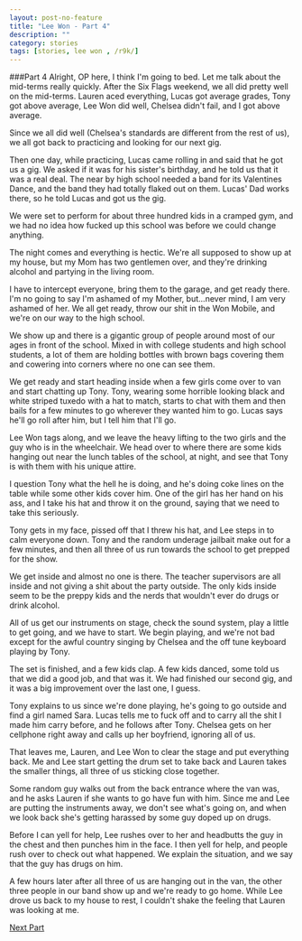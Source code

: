 ```yaml
---
layout: post-no-feature
title: "Lee Won - Part 4"
description: ""
category: stories
tags: [stories, lee won , /r9k/]
---
```


###Part 4
Alright, OP here, I think I'm going to bed. Let me talk about the mid-terms really quickly. After the Six Flags weekend, we all did pretty well on the mid-terms. Lauren aced everything, Lucas got average grades, Tony got above average, Lee Won did well, Chelsea didn't fail, and I got above average.

Since we all did well (Chelsea's standards are different from the rest of us), we all got back to practicing and looking for our next gig.

Then one day, while practicing, Lucas came rolling in and said that he got us a gig. We asked if it was for his sister's birthday, and he told us that it was a real deal. The near by high school needed a band for its Valentines Dance, and the band they had totally flaked out on them. Lucas' Dad works there, so he told Lucas and got us the gig.

We were set to perform for about three hundred kids in a cramped gym, and we had no idea how fucked up this school was before we could change anything.

The night comes and everything is hectic. We're all supposed to show up at my house, but my Mom has two gentlemen over, and they're drinking alcohol and partying in the living room.

I have to intercept everyone, bring them to the garage, and get ready there. I'm no going to say I'm ashamed of my Mother, but...never mind, I am very ashamed of her. We all get ready, throw our shit in the Won Mobile, and we're on our way to the high school.

We show up and there is a gigantic group of people around most of our ages in front of the school. Mixed in with college students and high school students, a lot of them are holding bottles with brown bags covering them and cowering into corners where no one can see them.

We get ready and start heading inside when a few girls come over to van and start chatting up Tony. Tony, wearing some horrible looking black and white striped tuxedo with a hat to match, starts to chat with them and then bails for a few minutes to go wherever they wanted him to go. Lucas says he'll go roll after him, but I tell him that I'll go.

Lee Won tags along, and we leave the heavy lifting to the two girls and the guy who is in the wheelchair. We head over to where there are some kids hanging out near the lunch tables of the school, at night, and see that Tony is with them with his unique attire.

I question Tony what the hell he is doing, and he's doing coke lines on the table while some other kids cover him. One of the girl has her hand on his ass, and I take his hat and throw it on the ground, saying that we need to take this seriously.

Tony gets in my face, pissed off that I threw his hat, and Lee steps in to calm everyone down. Tony and the random underage jailbait make out for a few minutes, and then all three of us run towards the school to get prepped for the show.

We get inside and almost no one is there. The teacher supervisors are all inside and not giving a shit about the party outside. The only kids inside seem to be the preppy kids and the nerds that wouldn't ever do drugs or drink alcohol.

All of us get our instruments on stage, check the sound system, play a little to get going, and we have to start. We begin playing, and we're not bad except for the awful country singing by Chelsea and the off tune keyboard playing by Tony.

The set is finished, and a few kids clap. A few kids danced, some told us that we did a good job, and that was it. We had finished our second gig, and it was a big improvement over the last one, I guess.

Tony explains to us since we're done playing, he's going to go outside and find a girl named Sara. Lucas tells me to fuck off and to carry all the shit I made him carry before, and he follows after Tony. Chelsea gets on her cellphone right away and calls up her boyfriend, ignoring all of us.

That leaves me, Lauren, and Lee Won to clear the stage and put everything back. Me and Lee start getting the drum set to take back and Lauren takes the smaller things, all three of us sticking close together.

Some random guy walks out from the back entrance where the van was, and he asks Lauren if she wants to go have fun with him. Since me and Lee are putting the instruments away, we don't see what's going on, and when we look back she's getting harassed by some guy doped up on drugs.

Before I can yell for help, Lee rushes over to her and headbutts the guy in the chest and then punches him in the face. I then yell for help, and people rush over to check out what happened. We explain the situation, and we say that the guy has drugs on him.

A few hours later after all three of us are hanging out in the van, the other three people in our band show up and we're ready to go home. While Lee drove us back to my house to rest, I couldn't shake the feeling that Lauren was looking at me.


[Next Part](/stories/lee-won/005.html)